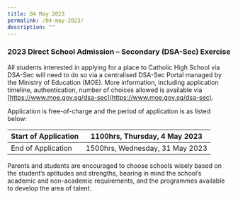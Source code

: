```yaml
---
title: 04 May 2023
permalink: /04-may-2023/
description: ""
---
```

### 2023 Direct School Admission – Secondary (DSA-Sec) Exercise

All students interested in applying for a place to Catholic High School via DSA-Sec will need to do so via a centralised DSA-Sec Portal managed by the Ministry of Education (MOE). More information, including application timeline, authentication, number of choices allowed is available via [https://www.moe.gov.sg/dsa-sec](https://www.moe.gov.sg/dsa-sec).



Application is free-of-charge and the period of application is as listed below:




| Start of Application | 1100hrs, Thursday, 4 May 2023 |
| -------- | -------- |
| End of Application  | 1500hrs, Wednesday, 31 May 2023 |

Parents and students are encouraged to choose schools wisely based on the student’s aptitudes and strengths, bearing in mind the school’s academic and non-academic requirements, and the programmes available to develop the area of talent.

